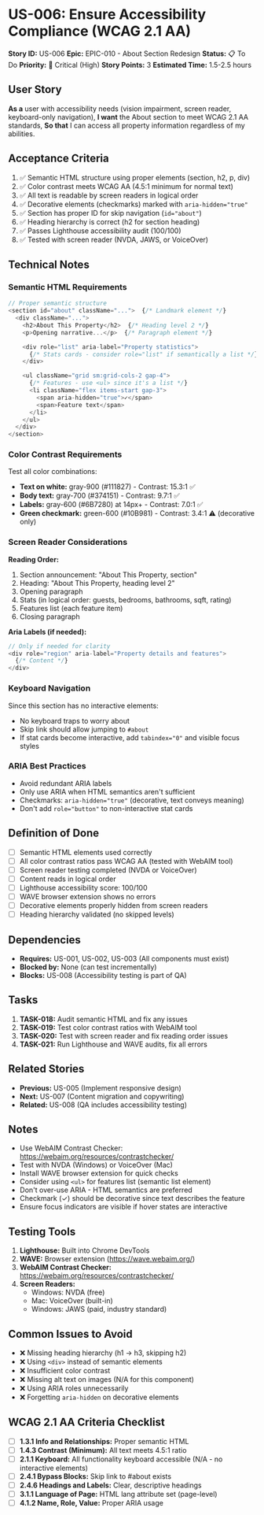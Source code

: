 # US-006: Ensure Accessibility Compliance (WCAG 2.1 AA)

**Story ID:** US-006
**Epic:** EPIC-010 - About Section Redesign
**Status:** 📋 To Do
**Priority:** 🔴 Critical (High)
**Story Points:** 3
**Estimated Time:** 1.5-2.5 hours

## User Story

**As a** user with accessibility needs (vision impairment, screen reader, keyboard-only navigation),
**I want** the About section to meet WCAG 2.1 AA standards,
**So that** I can access all property information regardless of my abilities.

## Acceptance Criteria

1. ✅ Semantic HTML structure using proper elements (section, h2, p, div)
2. ✅ Color contrast meets WCAG AA (4.5:1 minimum for normal text)
3. ✅ All text is readable by screen readers in logical order
4. ✅ Decorative elements (checkmarks) marked with `aria-hidden="true"`
5. ✅ Section has proper ID for skip navigation (`id="about"`)
6. ✅ Heading hierarchy is correct (h2 for section heading)
7. ✅ Passes Lighthouse accessibility audit (100/100)
8. ✅ Tested with screen reader (NVDA, JAWS, or VoiceOver)

## Technical Notes

### Semantic HTML Requirements

```typescript
// Proper semantic structure
<section id="about" className="...">  {/* Landmark element */}
  <div className="...">
    <h2>About This Property</h2>  {/* Heading level 2 */}
    <p>Opening narrative...</p>  {/* Paragraph element */}

    <div role="list" aria-label="Property statistics">
      {/* Stats cards - consider role="list" if semantically a list */}
    </div>

    <ul className="grid sm:grid-cols-2 gap-4">
      {/* Features - use <ul> since it's a list */}
      <li className="flex items-start gap-3">
        <span aria-hidden="true">✓</span>
        <span>Feature text</span>
      </li>
    </ul>
  </div>
</section>
```

### Color Contrast Requirements

Test all color combinations:
- **Text on white:** gray-900 (#111827) - Contrast: 15.3:1 ✅
- **Body text:** gray-700 (#374151) - Contrast: 9.7:1 ✅
- **Labels:** gray-600 (#6B7280) at 14px+ - Contrast: 7.0:1 ✅
- **Green checkmark:** green-600 (#10B981) - Contrast: 3.4:1 ⚠️ (decorative only)

### Screen Reader Considerations

**Reading Order:**
1. Section announcement: "About This Property, section"
2. Heading: "About This Property, heading level 2"
3. Opening paragraph
4. Stats (in logical order: guests, bedrooms, bathrooms, sqft, rating)
5. Features list (each feature item)
6. Closing paragraph

**Aria Labels (if needed):**
```typescript
// Only if needed for clarity
<div role="region" aria-label="Property details and features">
  {/* Content */}
</div>
```

### Keyboard Navigation

Since this section has no interactive elements:
- No keyboard traps to worry about
- Skip link should allow jumping to `#about`
- If stat cards become interactive, add `tabindex="0"` and visible focus styles

### ARIA Best Practices
- Avoid redundant ARIA labels
- Only use ARIA when HTML semantics aren't sufficient
- Checkmarks: `aria-hidden="true"` (decorative, text conveys meaning)
- Don't add `role="button"` to non-interactive stat cards

## Definition of Done

- [ ] Semantic HTML elements used correctly
- [ ] All color contrast ratios pass WCAG AA (tested with WebAIM tool)
- [ ] Screen reader testing completed (NVDA or VoiceOver)
- [ ] Content reads in logical order
- [ ] Lighthouse accessibility score: 100/100
- [ ] WAVE browser extension shows no errors
- [ ] Decorative elements properly hidden from screen readers
- [ ] Heading hierarchy validated (no skipped levels)

## Dependencies

- **Requires:** US-001, US-002, US-003 (All components must exist)
- **Blocked by:** None (can test incrementally)
- **Blocks:** US-008 (Accessibility testing is part of QA)

## Tasks

1. **TASK-018:** Audit semantic HTML and fix any issues
2. **TASK-019:** Test color contrast ratios with WebAIM tool
3. **TASK-020:** Test with screen reader and fix reading order issues
4. **TASK-021:** Run Lighthouse and WAVE audits, fix all errors

## Related Stories

- **Previous:** US-005 (Implement responsive design)
- **Next:** US-007 (Content migration and copywriting)
- **Related:** US-008 (QA includes accessibility testing)

## Notes

- Use WebAIM Contrast Checker: https://webaim.org/resources/contrastchecker/
- Test with NVDA (Windows) or VoiceOver (Mac)
- Install WAVE browser extension for quick checks
- Consider using `<ul>` for features list (semantic list element)
- Don't over-use ARIA - HTML semantics are preferred
- Checkmark (✓) should be decorative since text describes the feature
- Ensure focus indicators are visible if hover states are interactive

## Testing Tools

1. **Lighthouse:** Built into Chrome DevTools
2. **WAVE:** Browser extension (https://wave.webaim.org/)
3. **WebAIM Contrast Checker:** https://webaim.org/resources/contrastchecker/
4. **Screen Readers:**
   - Windows: NVDA (free)
   - Mac: VoiceOver (built-in)
   - Windows: JAWS (paid, industry standard)

## Common Issues to Avoid

- ❌ Missing heading hierarchy (h1 → h3, skipping h2)
- ❌ Using `<div>` instead of semantic elements
- ❌ Insufficient color contrast
- ❌ Missing alt text on images (N/A for this component)
- ❌ Using ARIA roles unnecessarily
- ❌ Forgetting `aria-hidden` on decorative elements

## WCAG 2.1 AA Criteria Checklist

- [ ] **1.3.1 Info and Relationships:** Proper semantic HTML
- [ ] **1.4.3 Contrast (Minimum):** All text meets 4.5:1 ratio
- [ ] **2.1.1 Keyboard:** All functionality keyboard accessible (N/A - no interactive elements)
- [ ] **2.4.1 Bypass Blocks:** Skip link to #about exists
- [ ] **2.4.6 Headings and Labels:** Clear, descriptive headings
- [ ] **3.1.1 Language of Page:** HTML lang attribute set (page-level)
- [ ] **4.1.2 Name, Role, Value:** Proper ARIA usage
